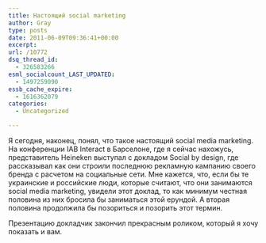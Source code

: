 ```yaml
---
title: Настоящий social marketing
author: Gray
type: posts
date: 2011-06-09T09:36:41+00:00
excerpt:
url: /10772
dsq_thread_id:
  - 326583266
esml_socialcount_LAST_UPDATED:
  - 1497259090
essb_cache_expire:
  - 1616362079
categories:
  - Uncategorized

---
```








Я сегодня, наконец, понял, что такое настоящий social media marketing. На конференции IAB Interact в Барселоне, где я сейчас нахожусь, представитель Heineken выступал с докладом Social by design, где рассказывал как они строили последнюю рекламную кампанию своего бренда с расчетом на социальные сети. Мне кажется, что, если бы те украинские и российские люди, которые считают, что они занимаются social media marketing, увидели этот доклад, то как минимум честная половина из них бросила бы заниматься этой ерундой. А вторая половина продолжила бы позориться и позорить этот термин.

Презентацию докладчик закончил прекрасным роликом, который я хочу показать и вам.
